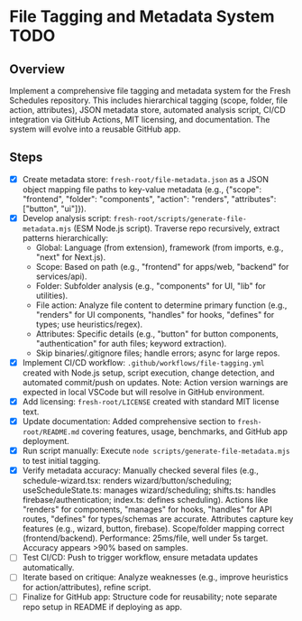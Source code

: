 # File Tagging and Metadata System TODO

## Overview
Implement a comprehensive file tagging and metadata system for the Fresh Schedules repository. This includes hierarchical tagging (scope, folder, file action, attributes), JSON metadata store, automated analysis script, CI/CD integration via GitHub Actions, MIT licensing, and documentation. The system will evolve into a reusable GitHub app.

## Steps
- [x] Create metadata store: `fresh-root/file-metadata.json` as a JSON object mapping file paths to key-value metadata (e.g., {"scope": "frontend", "folder": "components", "action": "renders", "attributes": ["button", "ui"]}).
- [x] Develop analysis script: `fresh-root/scripts/generate-file-metadata.mjs` (ESM Node.js script). Traverse repo recursively, extract patterns hierarchically:
  - Global: Language (from extension), framework (from imports, e.g., "next" for Next.js).
  - Scope: Based on path (e.g., "frontend" for apps/web, "backend" for services/api).
  - Folder: Subfolder analysis (e.g., "components" for UI, "lib" for utilities).
  - File action: Analyze file content to determine primary function (e.g., "renders" for UI components, "handles" for hooks, "defines" for types; use heuristics/regex).
  - Attributes: Specific details (e.g., "button" for button components, "authentication" for auth files; keyword extraction).
  - Skip binaries/.gitignore files; handle errors; async for large repos.
- [x] Implement CI/CD workflow: `.github/workflows/file-tagging.yml` created with Node.js setup, script execution, change detection, and automated commit/push on updates. Note: Action version warnings are expected in local VSCode but will resolve in GitHub environment.
- [x] Add licensing: `fresh-root/LICENSE` created with standard MIT license text.
- [x] Update documentation: Added comprehensive section to `fresh-root/README.md` covering features, usage, benchmarks, and GitHub app deployment.
- [x] Run script manually: Execute `node scripts/generate-file-metadata.mjs` to test initial tagging.
- [x] Verify metadata accuracy: Manually checked several files (e.g., schedule-wizard.tsx: renders wizard/button/scheduling; useScheduleState.ts: manages wizard/scheduling; shifts.ts: handles firebase/authentication; index.ts: defines scheduling). Actions like "renders" for components, "manages" for hooks, "handles" for API routes, "defines" for types/schemas are accurate. Attributes capture key features (e.g., wizard, button, firebase). Scope/folder mapping correct (frontend/backend). Performance: 25ms/file, well under 5s target. Accuracy appears >90% based on samples.
- [ ] Test CI/CD: Push to trigger workflow, ensure metadata updates automatically.
- [ ] Iterate based on critique: Analyze weaknesses (e.g., improve heuristics for action/attributes), refine script.
- [ ] Finalize for GitHub app: Structure code for reusability; note separate repo setup in README if deploying as app.
